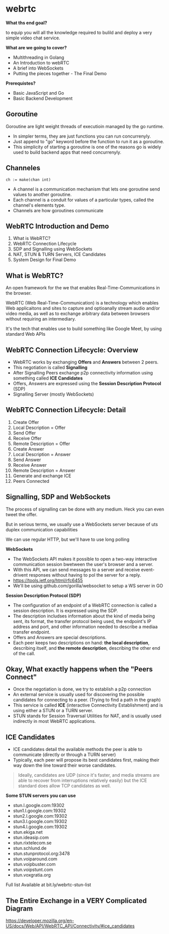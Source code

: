 # webrtc

**What ths end goal?**

to equip you will all the knowledge required to bulild and deploy a very simple video chat service.

**What are we going to cover?**

- Multithreading in Golang
- An Introduction to webRTC
- A brief into WebSockets
- Putting the pieces together - The Final Demo

**Prerequistes?**

- Basic JavaScript and Go
- Basic Backend Development

## Goroutine

Goroutine are light weight threads of executioin managed by the go runtime.

- In simpler terms, they are just functions you can run concurrenyly.
- Just append to "go" keyword before the function to run it as a goroutine.
- This simplicity of starting a goroutine is one of the reasons go is widely used to build backend apps that need concurrenyly.

## Channeles

`ch := make(chan int)`

- A channel is a communication mechanism that lets one goroutine send values to another goroutine.
- Each channel is a conduit for values of a particular types, called the channel's elements type.
- Channels are how goroutines communicate

## WebRTC Introduction and Demo

1. What is WebRTC?
2. WebRTC Connection Lifecycle
3. SDP and Signalling using WebSockets
4. NAT, STUN & TURN Servers, ICE Candidates
5. System Design for Final Demo

## What is WebRTC?

An open framework for the we that enables Real-Time-Communications in the browser.

WebRTC (Web Real-Time-Communication) is a technology which enables Web applicaitons and sites to capture and optioanally stream audio and/or video media, as well as to exchange arbitrary data between browsers without requiring an intermediary.

It's the tech that enables use to build something like Google Meet, by using standard Web APIs

## WebRTC Connection Lifecycle: Overview

- WebRTC works by exchanging **Offers** and **Answers** between 2 peers.
- This negotiation is called **Signalling**
- After Signalling Peers exchange p2p connectivity information using something called **ICE Candidates**
- Offers, Answers are expressed using the **Session Description Protocol** (SDP)
- Signalling Server (mostly WebSockets)

## WebRTC Connection Lifecycle: Detail

1. Create Offer
2. Local Description  = Offer
3. Send Offer
4. Receive Offer
5. Remote Description = Offer
6. Create Answer
7. Local Description = Answer
8. Send Answer
9. Receive Answer
10. Remote Description = Answer
11. Generate and exchange ICE
12. Peers Connected

## Signalling, SDP and WebSockets

The process of signalling can be done with any medium. Heck you can even tweet the offer.

But in serious terms, we usually use a WebSockets server because of uts duplex communication capabilities

We can use regular HTTP, but we'll have to use long polling

**WebSockets**

- The WebSockets API makes it possible to open a two-way interactive communication session bwetween the user's browser and a server.
- With this API, we can send messages to a server and receive event-drivent responses without having to pol the server for a reply.
- <https://tools.ietf.org/html/rfc6455>
- We'll be using github.com/gorilla/websocket to setup a WS server in GO

**Session Description Protocol (SDP)**

- The configuration of an endpoint of a WebRTC connection is called a session description. It is expressed using the SDP.
- The description includses information about the kind of media being sent, its format, the transfer protocol being used, the endpoint's IP address and port, and other information needed to describe a mediaa transfer endpoint.
- Offers and Answers are special descriptions.
- Each peer keeps two descriptions on hand: **the local description**, describing itself, and **the remote description**, describing the other end of the call.

## Okay, What exactly happens when the "Peers Connect"

- Once the negotiation is done, we try to establish a p2p connection
- An external service is usually used for discovering the possible candidates for connecting to a peer. (Trying to find a path in the graph)
- This service is called **ICE** (interactive Connectivity Establishment) and is using either a STUN or a TURN server.
- STUN stands for Session Traversal Utilities for NAT, and is usually used indirectly in most WebRTC applications.

## ICE Candidates

- ICE candidates detail the available methods the peer is able to communicate (directly or through a TURN server)
- Typically, each peer will propose its best candidates first, making their way down the line toward their worse candidates.

> Ideally, candidates are UDP (since it's faster, and media streams are able to recover from interruptions relatively easily) but the ICE standard does allow TCP candidates as well.

**Some STUN servers you can use**

- stun.l.google.com:19302
- stun1.l.google.com:19302
- stun2.l.google.com:19302
- stun3.l.google.com:19302
- stun4.l.google.com:19302
- stun.ekiga.net
- stun.ideasip.com
- stun.rixtelecom.se
- stun.schlund.de
- stun.stunprotocol.org:3478
- stun.voiparound.com
- stun.voipbuster.com
- stun.voipstunt.com
- stun.voxgratia.org

Full list Available at bit.ly/webrtc-stun-list

## The Entire Exchange in a VERY Complicated Diagram

https://developer.mozilla.org/en-US/docs/Web/API/WebRTC_API/Connectivity/#ice_candidates
